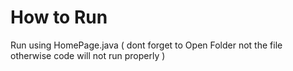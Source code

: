 # How to Run
Run using HomePage.java
( dont forget to Open Folder not the file otherwise code will not run properly )




